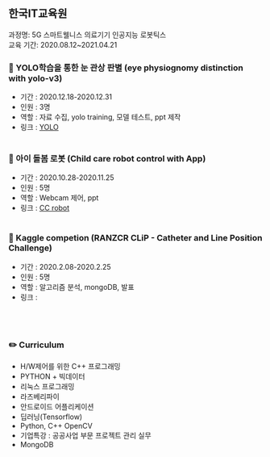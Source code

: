 ## 한국IT교육원
과정명: 5G 스마트웰니스 의료기기 인공지능 로봇틱스  
교육 기간: 2020.08.12~2021.04.21    


### :tangerine: YOLO학습을 통한 눈 관상 판별 (eye physiognomy distinction with yolo-v3)
- 기간 : 2020.12.18-2020.12.31
- 인원 : 3명
- 역할 : 자료 수집, yolo training, 모델 테스트, ppt 제작
- 링크 : [YOLO](https://github.com/kang-my/H_project/tree/main/04%20yolo)
<br></br>
### :tangerine: 아이 돌봄 로봇 (Child care robot control with App)
- 기간 : 2020.10.28-2020.11.25  
- 인원 : 5명  
- 역할 : Webcam 제어, ppt 
- 링크 : [CC robot](https://github.com/kang-my/H_project/tree/main/03%20cc_robot)
<br></br>
### :tangerine: Kaggle competion (RANZCR CLiP - Catheter and Line Position Challenge)
- 기간 : 2020.2.08-2020.2.25
- 인원 : 5명
- 역할 : 알고리즘 분석, mongoDB, 발표
- 링크 : 
<br></br>
<br></br>
### :pencil2: Curriculum
- H/W제어를 위한 C++ 프로그래밍
- PYTHON + 빅데이터
- 리눅스 프로그래밍
- 라즈베리파이
- 안드로이드 어플리케이션
- 딥러닝(Tensorflow)
- Python, C++ OpenCV
- 기업특강 : 공공사업 부문 프로젝트 관리 실무
- MongoDB
